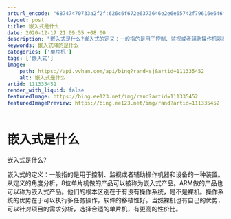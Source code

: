 ```yaml
---
arturl_encode: "68747470733a2f2f:626c6f672e6373646e2e6e65742f79616e646f6e313233342f:61727469636c652f64657461696c732f313131333335343532"
layout: post
title: 嵌入式是什么
date: 2020-12-17 21:09:55 +08:00
description: "嵌入式是什么?嵌入式的定义：一般指的是用于控制、监视或者辅助操作机器和设备的"
keywords: 嵌入式降的是什么
categories: ['单片机']
tags: ['嵌入式']
image:
    path: https://api.vvhan.com/api/bing?rand=sj&artid=111335452
    alt: 嵌入式是什么
artid: 111335452
render_with_liquid: false
featuredImage: https://bing.ee123.net/img/rand?artid=111335452
featuredImagePreview: https://bing.ee123.net/img/rand?artid=111335452
---
```


# 嵌入式是什么

嵌入式是什么?
  
嵌入式的定义：一般指的是用于控制、监视或者辅助操作机器和设备的一种装置。从定义的角度分析，8位单片机做的产品可以被称为嵌入式产品。ARM做的产品也可以称为嵌入式产品。他们的根本区别在于有没有操作系统，是不是裸机。操作系统的优势在于可以执行多任务操作，软件的移植性好。当然裸机也有自己的优势，可以针对项目的需求分析，选择合适的单片机，有更高的性价比。